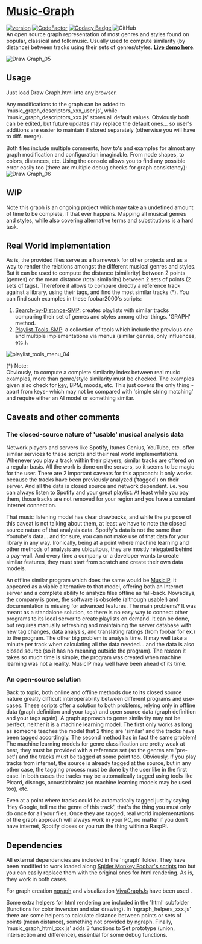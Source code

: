 # [Music-Graph](https://regorxxx.github.io/Music-Graph/Draw%20Graph.html)
[![version][version_badge]][changelog]
[![CodeFactor][codefactor_badge]](https://www.codefactor.io/repository/github/regorxxx/Music-Graph/overview/main)
[![Codacy Badge][codacy_badge]](https://www.codacy.com/gh/regorxxx/Music-Graph/dashboard?utm_source=github.com&amp;utm_medium=referral&amp;utm_content=regorxxx/Music-Graph&amp;utm_campaign=Badge_Grade)
![GitHub](https://img.shields.io/github/license/regorxxx/Music-Graph)  
An open source graph representation of most genres and styles found on popular, classical and folk music. Usually used to compute similarity (by distance) between tracks using their sets of genres/styles. **[Live demo here](https://regorxxx.github.io/Music-Graph/Draw%20Graph.html)**.

![Draw Graph_05](https://user-images.githubusercontent.com/83307074/116747669-c73dee00-a9ed-11eb-9a5d-dbe805ff5f3d.gif)

## Usage
Just load Draw Graph.html into any browser.

Any modifications to the graph can be added to 'music_graph_descriptors_xxx_user.js', while 'music_graph_descriptors_xxx.js' stores all default values. Obviously both can be edited, but future updates may replace the default ones... so user's additions are easier to maintain if stored separately (otherwise you will have to diff. merge). 

Both files include multiple comments, how to's and examples for almost any graph modification and configuration imaginable. From node shapes, to colors, distances, etc. Using the console allows you to find any possible error easily too (there are multiple debug checks for graph consistency):
![Draw Graph_06](https://user-images.githubusercontent.com/83307074/116746844-a1fcb000-a9ec-11eb-989d-1991560a7e97.gif)

## WIP
Note this graph is an ongoing project which may take an undefined amount of time to be complete, if that ever happens. Mapping all musical genres and styles, while also covering alternative terms and substitutions is a hard task.

## Real World Implementation
As is, the provided files serve as a framework for other projects and as a way to render the relations amongst the different musical genres and styles. But it can be used to compute the distance (similarity) between 2 points (genres) or the mean distance (total similarity) between 2 sets of points (2 sets of tags). Therefore it allows to compare directly a reference track against a library, using their tags, and find the most similar tracks (*). You can find such examples in these foobar2000's scripts:

 1. [Search-by-Distance-SMP](https://github.com/regorxxx/Search-by-Distance-SMP): creates playlists with similar tracks comparing their set of genres and styles among other things. 'GRAPH' method. 
 2. [Playlist-Tools-SMP](https://github.com/regorxxx/Playlist-Tools-SMP): a collection of tools which include the previous one and multiple implementations via menus (similar genres, only influences, etc.).

![playlist_tools_menu_04](https://user-images.githubusercontent.com/83307074/116748155-8d211c00-a9ee-11eb-8888-308a12c41b92.gif)

(*) Note:  
Obviously, to compute a complete similarity index between real music examples, more than genre/style similarity must be checked. The examples given also check for [key](https://github.com/regorxxx/Camelot-Wheel-Notation), BPM, moods, etc. This just covers the only thing -apart from keys- which may not be compared with 'simple string matching' and require either an AI model or something similar.

## Caveats and other comments
### The closed-source nature of 'usable' musical analysis data
Network players and servers like Spotify, Itunes Genius, YouTube, etc. offer similar services to these scripts and their real world implementations. Whenever you play a track within their players, similar tracks are offered on a regular basis. All the work is done on the servers, so it seems to be magic for the user. There are 2 important caveats for this approach: It only works because the tracks have been previously analyzed ('tagged') on their server. And all the data is closed source and network dependent. i.e. you can always listen to Spotify and your great playlist. At least while you pay them, those tracks are not removed for your region and you have a constant Internet connection.

That music listening model has clear drawbacks, and while the purpose of this caveat is not talking about them, at least we have to note the closed source nature of that analysis data. Spotify's data is not the same than Youtube's data... and for sure, you can not make use of that data for your library in any way. Ironically, being at a point where machine learning and other methods of analysis are ubiquitous, they are mostly relegated behind a pay-wall. And every time a company or a developer wants to create similar features, they must start from scratch and create their own data models.

An offline similar program which does the same would be [MusicIP](https://spicefly.com/article.php?page=what-is-musicip). It appeared as a viable alternative to that model, offering both an Internet server and a complete ability to analyze files offline as fall-back. Nowadays, the company is gone, the software is obsolete (although usable!) and documentation is missing for advanced features. The main problems? It was meant as a standalone solution, so there is no easy way to connect other programs to its local server to create playlists on demand. It can be done, but requires manually refreshing and maintaining the server database with new tag changes, data analysis, and translating ratings (from foobar for ex.) to the program. The other big problem is analysis time. It may well take a minute per track when calculating all the data needed... and the data is also closed source (so it has no meaning outside the program). The reason it takes so much time is simple, the program was created when machine learning was not a reality. MusicIP may well have been ahead of its time.

### An open-source solution
Back to topic, both online and offline methods due to its closed source nature greatly difficult interoperability between different programs and use-cases. These scripts offer a solution to both problems, relying only in offline data (graph definition and your tags) and open source data (graph definition and your tags again). A graph approach to genre similarity may not be perfect, neither it is a machine learning model. The first only works as long as someone teaches the model that 2 thing are 'similar' and the tracks have been tagged accordingly. The second method has in fact the same problem! The machine learning models for genre classification are pretty weak at best, they must be provided with a reference set (so the genres are 'pre-set') and the tracks must be tagged at some point too. Obviously, if you play tracks from internet, the source is already tagged at the source, but in any other case, the tagging process must be done by the user like in the first case. In both cases the tracks may be automatically tagged using tools like Picard, discogs, acousticbrainz (so machine learning models may be used too), etc. 

Even at a point where tracks could be automatically tagged just by saying 'Hey Google, tell me the genre of this track', that's the thing you must only do once for all your files. Once they are tagged, real world implementations of the graph approach will always work in your PC, no matter if you don't have internet, Spotify closes or you run the thing within a RaspPi.

## Dependencies
All external dependencies are included in the 'ngraph' folder. They have been modified to work loaded along [Spider Monkey Foobar's scripts](https://github.com/TheQwertiest/foo_spider_monkey_panel) too but you can easily replace them with the original ones for html rendering. As is, they work in both cases.

For graph creation [ngraph](https://github.com/anvaka/ngraph) and visualization [VivaGraphJs](https://github.com/anvaka/VivaGraphJS) have been used . 

Some extra helpers for html rendering are included in the 'html' subfolder (functions for color inversion and star drawing). In 'ngraph_helpers_xxx.js' there are some helpers to calculate distance between points or sets of points (mean distance), something not provided by ngraph. Finally, 'music_graph_html_xxx.js' adds 3 functions to Set prototype (union, intersection and difference), essential for some debug functions.

[changelog]: CHANGELOG.md
[version_badge]: https://img.shields.io/github/release/regorxxx/Music-Graph.svg
[codacy_badge]: https://api.codacy.com/project/badge/Grade/468250ad8aeb4b9aaa88a84807f3f894
[codefactor_badge]: https://www.codefactor.io/repository/github/regorxxx/Music-Graph/badge/main

